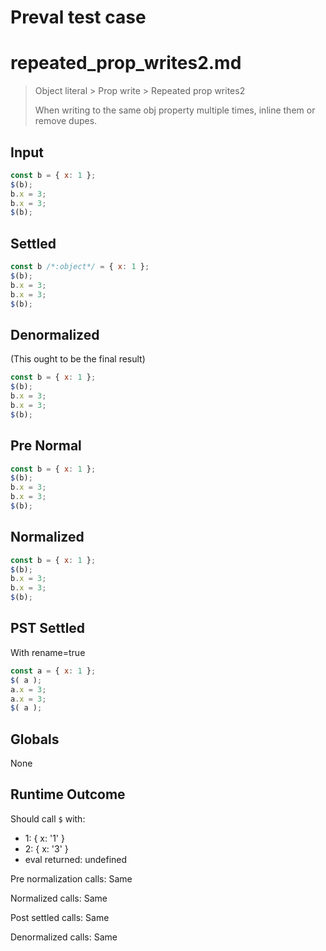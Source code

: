 # Preval test case

# repeated_prop_writes2.md

> Object literal > Prop write > Repeated prop writes2
>
> When writing to the same obj property multiple times, inline them or remove dupes.

## Input

`````js filename=intro
const b = { x: 1 };
$(b);
b.x = 3;
b.x = 3;
$(b);
`````

## Settled


`````js filename=intro
const b /*:object*/ = { x: 1 };
$(b);
b.x = 3;
b.x = 3;
$(b);
`````

## Denormalized
(This ought to be the final result)

`````js filename=intro
const b = { x: 1 };
$(b);
b.x = 3;
b.x = 3;
$(b);
`````

## Pre Normal


`````js filename=intro
const b = { x: 1 };
$(b);
b.x = 3;
b.x = 3;
$(b);
`````

## Normalized


`````js filename=intro
const b = { x: 1 };
$(b);
b.x = 3;
b.x = 3;
$(b);
`````

## PST Settled
With rename=true

`````js filename=intro
const a = { x: 1 };
$( a );
a.x = 3;
a.x = 3;
$( a );
`````

## Globals

None

## Runtime Outcome

Should call `$` with:
 - 1: { x: '1' }
 - 2: { x: '3' }
 - eval returned: undefined

Pre normalization calls: Same

Normalized calls: Same

Post settled calls: Same

Denormalized calls: Same
